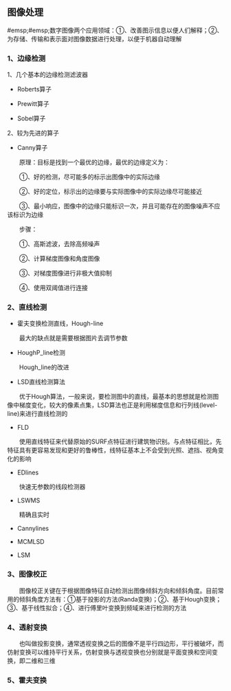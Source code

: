 ## 图像处理
#emsp;#emsp;数字图像两个应用领域：①、改善图示信息以便人们解释；②、为存储、传输和表示面对图像数据进行处理，以便于机器自动理解

### 1、边缘检测
1、几个基本的边缘检测滤波器

- Roberts算子

- Prewitt算子

- Sobel算子

2、较为先进的算子

- Canny算子

&emsp;&emsp;原理：目标是找到一个最优的边缘，最优的边缘定义为：

&emsp;&emsp;①、好的检测，尽可能多的标示出图像中的实际边缘

&emsp;&emsp;②、好的定位，标示出的边缘要与实际图像中的实际边缘尽可能接近

&emsp;&emsp;③、最小响应，图像中的边缘只能标识一次，并且可能存在的图像噪声不应该标识为边缘

&emsp;&emsp;步骤：

&emsp;&emsp;①、高斯滤波，去除高频噪声

&emsp;&emsp;②、计算梯度图像和角度图像

&emsp;&emsp;③、对梯度图像进行非极大值抑制

&emsp;&emsp;④、使用双阈值进行连接

### 2、直线检测
- 霍夫变换检测直线，Hough-line

&emsp;&emsp;最大的缺点就是需要根据图片去调节参数

- HoughP_line检测

&emsp;&emsp;Hough_line的改进

- LSD直线检测算法

&emsp;&emsp;优于Hough算法，一般来说，要检测图中的直线，最基本的思想就是检测图像中梯度变化，较大的像素点集，LSD算法也正是利用梯度信息和行列线(level-line)来进行直线检测的

- FLD

&emsp;&emsp;使用直线特征来代替原始的SURF点特征进行建筑物识别。与点特征相比，先特征具有更容易发现和更好的鲁棒性，线特征基本上不会受到光照、遮挡、视角变化的影响

- EDlines

&emsp;&emsp;快速无参数的线段检测器

- LSWMS

&emsp;&emsp;精确且实时

- Cannylines

- MCMLSD

- LSM

### 3、图像校正
&emsp;&emsp;图像校正关键在于根据图像特征自动检测出图像倾斜方向和倾斜角度。目前常用的倾斜角度方法有：①基于投影的方法(Randa变换)；②、基于Hough变换；③、基于线性拟合；④、进行傅里叶变换到频域来进行检测的方法

### 4、透射变换
&emsp;&emsp;也叫做投影变换，通常透视变换之后的图像不是平行四边形，平行被破坏，而仿射变换可以维持平行关系，仿射变换与透视变换也分别就是平面变换和空间变换，即二维和三维

### 5、霍夫变换
